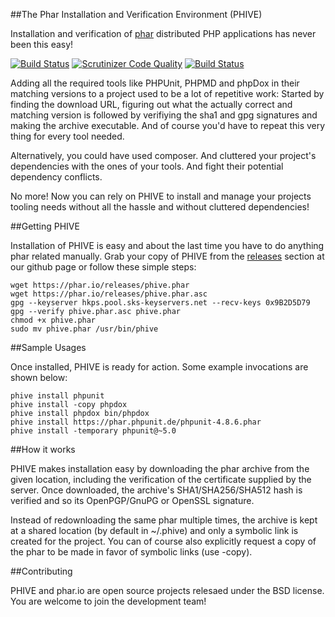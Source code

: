 
##The Phar Installation and Verification Environment (PHIVE) 

Installation and verification of [phar](http://php.net/phar) distributed PHP applications has never been this easy!

[![Build Status](https://travis-ci.org/phar-io/phive.svg?branch=master)](https://travis-ci.org/phar-io/phive)
[![Scrutinizer Code Quality](https://scrutinizer-ci.com/g/phar-io/phive/badges/quality-score.png?b=master)](https://scrutinizer-ci.com/g/phar-io/phive/?branch=master)
[![Build Status](https://scrutinizer-ci.com/g/phar-io/phive/badges/build.png?b=master)](https://scrutinizer-ci.com/g/phar-io/phive/build-status/master)

Adding all the required tools like PHPUnit, PHPMD and phpDox in their matching versions to a project used to be a lot of
repetitive work: Started by finding the download URL, figuring out what the actually correct and matching version is
followed by verifiying the sha1 and gpg signatures and making the archive executable. And of course you'd have to repeat
this very thing for every tool needed.
 
Alternatively, you could have used composer. And cluttered your project's dependencies with the ones of your
tools. And fight their potential dependency conflicts. 

No more! Now you can rely on PHIVE to install and manage your projects tooling needs without all the hassle and without
cluttered dependencies!

##Getting PHIVE

Installation of PHIVE is easy and about the last time you have to do anything phar related manually.
Grab your copy of PHIVE from the [releases](https://github.com/phar-io/phive/releases) section at our github page or
follow these simple steps:

    wget https://phar.io/releases/phive.phar
    wget https://phar.io/releases/phive.phar.asc
    gpg --keyserver hkps.pool.sks-keyservers.net --recv-keys 0x9B2D5D79
    gpg --verify phive.phar.asc phive.phar
    chmod +x phive.phar
    sudo mv phive.phar /usr/bin/phive

##Sample Usages

Once installed, PHIVE is ready for action. Some example invocations are shown below:
    
    phive install phpunit
    phive install -copy phpdox
    phive install phpdox bin/phpdox
    phive install https://phar.phpunit.de/phpunit-4.8.6.phar
    phive install -temporary phpunit@~5.0

##How it works

PHIVE makes installation easy by downloading the phar archive from the given location, including the verification of
the certificate supplied by the server. Once downloaded, the archive's SHA1/SHA256/SHA512 hash is verified and so its
OpenPGP/GnuPG or OpenSSL signature.

Instead of redownloading the same phar multiple times, the archive is kept at a shared location (by default in ~/.phive)
and only a symbolic link is created for the project. You can of course also explicitly request a copy of the phar to
be made in favor of symbolic links (use -copy).

##Contributing

PHIVE and phar.io are open source projects relesaed under the BSD license. You are welcome to join the development
team!  

